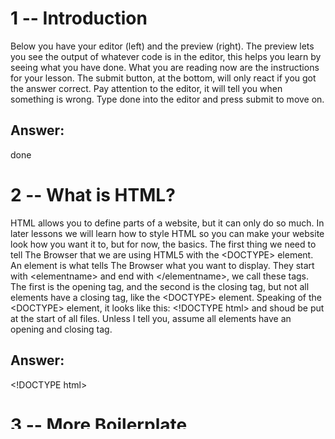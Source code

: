 # 1 -- Introduction
Below you have your editor (left) and the preview (right). The preview lets you see the output of whatever code is in the editor, this helps you learn by seeing what you have done. What you are reading now are the instructions for your lesson. The submit button, at the bottom, will only react if you got the answer correct. Pay attention to the editor, it will tell you when something is wrong. Type done into the editor and press submit to move on.
## Answer:
done

# 2 -- What is HTML?
HTML allows you to define parts of a website, but it can only do so much. In later lessons we will learn how to style HTML so you can make your website look how you want it to, but for now, the basics. The first thing we need to tell The Browser that we are using HTML5 with the \<DOCTYPE\> element. An element is what tells The Browser what you want to display. They start with \<elementname\> and end with \</elementname\>, we call these tags. The first is the opening tag, and the second is the closing tag, but not all elements have a closing tag, like the \<DOCTYPE\> element. Speaking of the \<DOCTYPE\> element, it looks like this: \<!DOCTYPE html\> and shoud be put at the start of all files. Unless I tell you, assume all elements have an opening and closing tag.
## Answer:
\<!DOCTYPE html\>

# 3 -- More Boilerplate
Unfortunately, \<DOCTYPE\> isn't the only thing required in a document before we start seeing progress. We also need the following after the \<DOCTYPE\> element:
\<html\>
\<head\>
\</head\>
\<body\>
\</body\>
\</html\>
The html element tells The Browser where the actual code starts and ends. This is called boilerplate code, we need this because computers are dumb and need to be told exactly what to do. Programming Languages take care of most boilerplate code, but they can only do so much. The other elements will be explained in further detail when they are relevant, just know you need them.
## Code:
\<!DOCTYPE html\>
## Answer:
\<!DOCTYPE html\>
\<html\>
  \<head\>
  \</head\>
  \<body\>
  \</body\>
\</html\>

# 4 -- Name It With A Title
As I said last lesson, the other elements will be explained in the next lessons and it is time for me to explain the \<head\> element. The \<head\> element contains metadata for your page including, the title. The \<title\> element lets you assign the title of the page. When you write a normal page, you will see the name of the tab change but not with my editor. Put \<title\>Dog Photos\</title\> in between the \<head\> tags.
## Code:
\<!DOCTYPE html\>
\<html\>
  \<head\>
  \</head\>
  \<body\>
  \</body\>
\</html\>
## Answer:
\<!DOCTYPE html\>
\<html\>
  \<head\>
    \<title\>Dog Photos\</title\>
  \</head\>
  \<body\>
  \</body\>
  \</html\>

# 5 -- Now Some Content
Time to start building the actual page. Although you could just type between the \<body\> tags, or even in a blank file, it doesn't allow you to do much with the page. To add some content, we use a paragraph tag: \<p\>. Tags can contain text or other tags, as long as they have a closing tag. Between the \<body\> tags, add a paragraph containing: Dogs are great pets, here are some pictures of mine!
## Code:
\<!DOCTYPE html\>
\<html\>
  \<head\>
    \<title\>Dog Photos\</title\>
  \</head\>
  \<body\>
  \</body\>
\</html\>
## Answer:
\<!DOCTYPE html\>
\<html\>
  \<head\>
    \<title\>Dog Photos\</title\>
  \</head\>
  \<body\>
    \<p\>Dogs are great pets, here are some pictures of mine!\</p\>
  \</body\>
\</html\>

# 6 -- Headers
I realized that I haven't explained the \<body\> element yet. It's very simple, that's where your content goes. Anyway...Headers, the visual organization of your content. We have six levels, \<h1\> through \<h6\>. The lower the number, the bigger the text and the higher level header. \<h1\> is a title header and each below it level gives you more organization for your page. All except the lowest 2 or 3 levels, they are the same size as, or smaller than, the \<p\> text. Oh, about titles, let's add one before \<p\> that's the same as the page title.
## Code:
\<!DOCTYPE html\>
\<html\>
  \<head\>
    \<title\>Dog Photos\</title\>
  \</head\>
  \<body\>
    \<p\>Dogs are great pets, here are some pictures of mine!\</p\>
  \</body\>
\</html\>
## Answer:
\<!DOCTYPE html\>
\<html\>
  \<head\>
    \<title\>Dog Photos\</title\>
  \</head\>
  \<body\>
    \<h1\>Dog Photos\</h1\>
    \<p\>Dogs are great pets, here are some pictures of mine!\</p\>
  \</body\>
\</html\>

# 7 -- More Headers
Tired of how slow this is yet, how many parts there are? Me too, but I don't want to leave anything out so you learn how to build a page but also learn common terms used in coding. I can only pack more content into later lessons if everything is explained early on. Anyway, lets add a section for photos using a \<h2\> element with the text: Photos
## Code:
\<!DOCTYPE html\>
\<html\>
  \<head\>
    \<title\>Dog Photos\</title\>
  \</head\>
  \<body\>
    \<h1\>Dog Photos\</h1\>
    \<p\>Dogs are great pets, here are some pictures of mine!\</p\>
  \</body\>
\</html\>
## Answer:
\<!DOCTYPE html\>
\<html\>
  \<head\>
    \<title\>Dog Photos\</title\>
  \</head\>
  \<body\>
    \<h1\>Dog Photos\</h1\>
    \<p\>Dogs are great pets, here are some pictures of mine!\</p\>
    \<h2\>Photos\<h2\>
  \</body\>
\</html\>

# 8 - Finally, Some Dog Pictures
Ok, time to add some photos. To avoid any copyright issues, these will be pictures of my dogs. To add an image, you need an <img> element. This is one of them tags that don't close, so keep that in mind. Also time to introduce you to my good friend, the atttribute. Attributes are very helpful and there are many of them, some are only good for certain elements while others can be used for all. Attributes go inside the opening tag of an element after the element name and are set equal to some value: \<some-element some-attribute="some-value"\>. The attribute we need for images is src. Inside the quotes, we put the filename or url to the image. Make an <img> element after the Photos header with the src value set to: Jed.png
## Code:
\<!DOCTYPE html\>
\<html\>
  \<head\>
    \<title\>Dog Photos\</title\>
  \</head\>
  \<body\>
    \<h1\>Dog Photos\</h1\>
    \<p\>Dogs are great pets, here are some pictures of mine!\</p\>
    \<h2\>Photos\<h2\>
  \</body\>
\</html\>
## Answer:
\<!DOCTYPE html\>
\<html\>
  \<head\>
    \<title\>Dog Photos\</title\>
  \</head\>
  \<body\>
    \<h1\>Dog Photos\</h1\>
    \<p\>Dogs are great pets, here are some pictures of mine!\</p\>
    \<h2\>Photos\<h2\>
    \<img src="Jed.png"\>
  \</body\>
\</html\>
